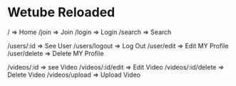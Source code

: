 # Wetube Reloaded

/ => Home
/join => Join
/login => Login
/search => Search

/users/:id => See User
/users/logout => Log Out
/user/edit => Edit MY Profile
/user/delete => Delete MY Profile

/videos/:id => see Video
/videos/:id/edit => Edit Video
/videos/:id/delete => Delete Video
/videos/upload => Upload Video
